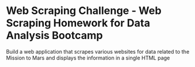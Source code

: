 # Web Scraping Challenge - Web Scraping Homework for Data Analysis Bootcamp
Build a web application that scrapes various websites for data related to the Mission to Mars and displays the information in a single HTML page
